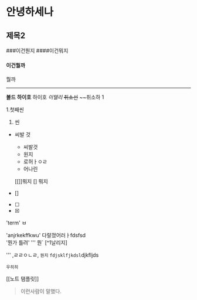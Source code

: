 # 안녕하세나
## 제목2

###이건뭔지
####이건뭐지
#### 이건뭘까
뭘까

---
**볼드**
**하이호** 하이호
*이텔리*
~~취소선~~
~~취소하
1

1.첫째씬
1. 씬

- 씨발 것
	- 씨발것
	- 원지
	- 로허ㅏㅇㄹ
	- 어나린

	[[]]뭐지
[] 뭐지

- [] 


-[ ] 

- [x] 


'term'
ㅂ

'anjrkekffkwu' 다랄졌어러ㅏfdsfsd  
'뭔가 틀려'
'''
뭔` [^1날리지]



'''
,ㄹㄹㅇㄴㄹ,
`뭔지`
`fdjsklfjkdsl`djkfljds
``` text
우히히

```

[[노트 탬플릿]]


> 이런사람이 말했다. 

